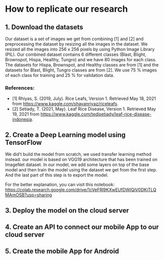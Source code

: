 # How to replicate our research

## 1. Download the datasets
Our dataset is a set of images we get from combining [1] and [2] and preprocessing the dataset by resizing all the images in the dataset. We resized all the images into 256 x 256 pixels by using Python Image Library (PIL). Our combined dataset contains 6 different classes (Blast, Blight, Brownspot, Hispa, Healthy, Tungro) and we have 80 images for each class. The datasets for Hispa, Brownspot, and Healthy classes are from [1] and the datasets for Blast, Blight, Tungro classes are from [2]. We use 75 % images of each class for training and 25 % for validation data. 

### References:
* [1] Rhiyas, S. (2019, July). Rice Leafs, Version 1. Retrieved May 18, 2021 from https://www.kaggle.com/shayanriyaz/riceleafs.
* [2] Setiady, T. (2021, May). Leaf Rice Disease, Version 1. Retrieved May 19, 2021 from https://www.kaggle.com/tedisetiady/leaf-rice-disease-indonesia.

## 2. Create a Deep Learning model using TensorFlow
We did't build the model from scratch, we used transfer learning method instead. our model is based on VGG19 architecture that has been trained on ImageNet dataset. In our model, we add some layers on top of the base model and then train the model using the dataset we get from the first step. And the last part of this step is to export the model.

For the better explanation, you can visit this notebook: https://colab.research.google.com/drive/1cVeFRl9KXwEUfDWlQiV0DKiTLQMAmOSB?usp=sharing

## 3. Deploy the model on the cloud server

## 4. Create an API to connect our mobile App to our cloud server

## 5. Create the mobile App for Android



